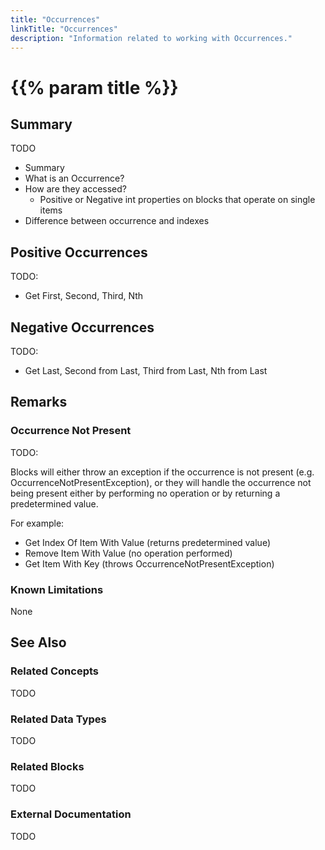 ```yaml
---
title: "Occurrences"
linkTitle: "Occurrences"
description: "Information related to working with Occurrences."
---
```


# {{% param title %}}

## Summary

TODO

- Summary
- What is an Occurrence?
- How are they accessed?
  - Positive or Negative int properties on blocks that operate on single items
- Difference between occurrence and indexes

## Positive Occurrences

TODO:

- Get First, Second, Third, Nth

## Negative Occurrences

TODO:

- Get Last, Second from Last, Third from Last, Nth from Last

## Remarks

### Occurrence Not Present

TODO:

Blocks will either throw an exception if the occurrence is not present (e.g. OccurrenceNotPresentException), or they will handle the occurrence not being present either by performing no operation or by returning a predetermined value.

For example:

- Get Index Of Item With Value (returns predetermined value)
- Remove Item With Value (no operation performed)
- Get Item With Key (throws OccurrenceNotPresentException)

### Known Limitations

None

## See Also

### Related Concepts

TODO

### Related Data Types

TODO

### Related Blocks

TODO

### External Documentation

TODO
